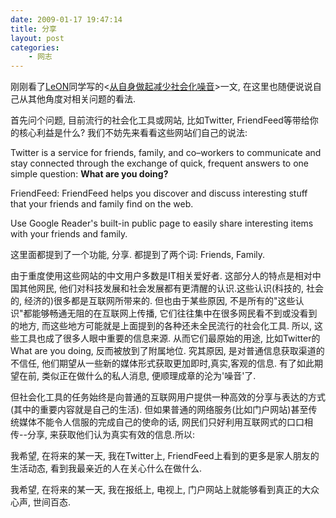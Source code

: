 ```yaml
---
date: 2009-01-17 19:47:14
title: 分享
layout: post
categories:
    - 网志
---
```

<!--more-->

刚刚看了<a href="http://www.geedr.com/" target="_blank">LeON</a>同学写的&lt;<a href="http://www.geedr.com/how-to-reduce-social-noises.html" target="_blank">从自身做起减少社会化噪音</a>&gt;一文, 在这里也随便说说自己从其他角度对相关问题的看法.

首先问个问题, 目前流行的社会化工具或网站, 比如Twitter, FriendFeed等带给你的核心利益是什么? 我们不妨先来看看这些网站们自己的说法:

Twitter is a service for friends, family, and co–workers to communicate and stay connected through the exchange of quick, frequent answers to one simple question: <strong>What are you doing?</strong>

FriendFeed: FriendFeed helps you discover and discuss interesting stuff that your friends and family find on the web.

<span>Use Google Reader's built-in public page to easily share interesting items with your friends and family. </span>

<span>这里面都提到了一个功能, 分享. 都提到了两个词: Friends, Family.
</span>

<span> 由于重度使用这些网站的中文用户多数是IT相关爱好者. 这部分人的特点是相对中国其他网民, 他们对科技发展和社会发展都有更清醒的认识.这些认识(科技的, 社会的, 经济的)很多都是互联网所带来的. 但也由于某些原因, 不是所有的"这些认识"都能够畅通无阻的在互联网上传播, 它们往往集中在很多网民看不到或没看到的地方, 而这些地方可能就是上面提到的各种还未全民流行的社会化工具. 所以, 这些工具也成了很多人眼中重要的信息来源. 从而它们最原始的用途, 比如Twitter的 What are you doing, 反而被放到了附属地位. 究其原因, 是对普通信息获取渠道的不信任, 他们期望从一些新的媒体形式获取更加即时,真实,客观的信息. 有了如此期望在前, 类似正在做什么的私人消息, 便顺理成章的沦为'噪音'了.</span>

<span>但社会化工具的任务始终是向普通的互联网用户提供一种高效的分享与表达的方式(其中的重要内容就是自己的生活). 但如果普通的网络服务(比如门户网站)甚至传统媒体不能令人信服的完成自己的使命的话, 网民们只好利用互联网式的口口相传--分享, 来获取他们认为真实有效的信息.所以:
</span>

<span>我希望, 在将来的某一天, 我在Twitter上, FriendFeed上看到的更多是家人朋友的生活动态, 看到我最亲近的人在关心什么在做什么. </span>

<span>我希望, 在将来的某一天, 我在报纸上, 电视上, 门户网站上就能够看到真正的</span><span>大众心声, </span><span>世间百态.
</span>